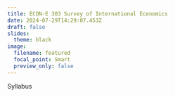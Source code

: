 ```yaml
---
title: ECON-E 303 Survey of International Economics
date: 2024-07-29T14:29:07.453Z
draft: false
slides:
  theme: black
image:
  filename: featured
  focal_point: Smart
  preview_only: false
---
```

Syllabus